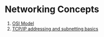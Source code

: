 # Networking Concepts

1. [OSI Model](/concepts/osi-readme.md)
2. [TCP/IP addressing and subnetting basics](/concepts/subnetting-readme.md)